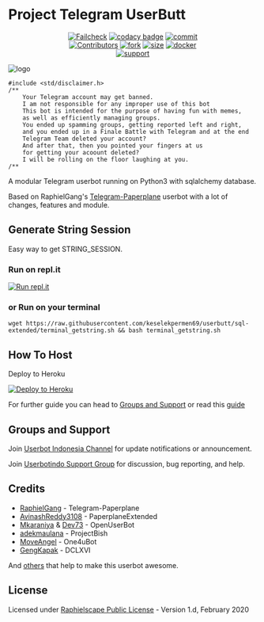 # Project Telegram UserButt

<p align="center">
    <a href="https://github.com/keselekpermen69/UserButt/actions?query=workflow%3AFailCheck" > <img src="https://img.shields.io/github/workflow/status/keselekpermen69/userbutt/FailCheck/sql-extended?style=for-the-badge&logo=github-actions&logoColor=white" alt="Failcheck" /></a>
    <a href="https://www.codacy.com/manual/keselekpermen69/UserButt?utm_source=github.com&amp;utm_medium=referral&amp;utm_content=keselekpermen69/UserButt&amp;utm_campaign=Badge_Grade"><img src="https://img.shields.io/codacy/grade/c460544d68334a51b84c83ce8d3a1e98?style=for-the-badge&logo=codacy" alt="codacy badge" /></a>
    <a href="https://github.com/keselekpermen69/UserButt/commits/sql-extended"><img src="https://img.shields.io/github/last-commit/keselekpermen69/userbutt/sql-extended?style=for-the-badge&logo=github" alt="commit" /></a></br>
    <a href="https://github.com/keselekpermen69/UserButt/graphs/contributors"><img src="https://img.shields.io/github/contributors-anon/keselekpermen69/userbutt?style=for-the-badge&logo=github" alt="Contributors" /></a>
    <a href="https://github.com/keselekpermen69/UserButt/network/members"><img src="https://img.shields.io/github/forks/KeselekPermen69/Userbutt?label=Fork&style=for-the-badge&logo=github" alt="fork" /></a>
    <a href="https://github.com/keselekpermen69/UserButt"><img src="https://img.shields.io/github/repo-size/keselekpermen69/userbutt?style=for-the-badge&logo=github" alt="size" /></a>
    <a href="https://hub.docker.com/r/mrmiss/userbutt"> <img src="https://img.shields.io/docker/image-size/mrmiss/userbutt/latest?color=red&label=Docker%20Size&style=for-the-badge&logo=docker&logoColor=white" alt="docker" /></a></br>
    <a href="https://t.me/userbotindo"> <img src="https://img.shields.io/badge/telegram-Support_Group-blue?style=social&logo=telegram" alt="support" /></a>
</p>

![logo](https://i.imgur.com/iCbKnzq.jpg)

```
#include <std/disclaimer.h>
/**
    Your Telegram account may get banned.
    I am not responsible for any improper use of this bot
    This bot is intended for the purpose of having fun with memes,
    as well as efficiently managing groups.
    You ended up spamming groups, getting reported left and right,
    and you ended up in a Finale Battle with Telegram and at the end
    Telegram Team deleted your account?
    And after that, then you pointed your fingers at us
    for getting your acoount deleted?
    I will be rolling on the floor laughing at you.
/**
```
A modular Telegram userbot running on Python3 with sqlalchemy database.

Based on RaphielGang's [Telegram-Paperplane](https://github.com/RaphielGang/Telegram-Paperplane) userbot with a lot of changes, features and module.

## Generate String Session
Easy way to get STRING_SESSION. 

### Run on repl.it
[![Run repl.it](https://img.shields.io/badge/run-string__session.py-blue?style=for-the-badge&logo=repl.it)](https://repl.it/@KeselekPermen/UserButt#main.py)

### or Run on your terminal
```
wget https://raw.githubusercontent.com/keselekpermen69/userbutt/sql-extended/terminal_getstring.sh && bash terminal_getstring.sh
```

## How To Host
Deploy to Heroku

<p><a href="https://heroku.com/deploy?template=https://github.com/KeselekPermen69/UserButt/tree/sql-extended"> <img src="https://www.herokucdn.com/deploy/button.svg" alt="Deploy to Heroku" /></a></p>

For further guide you can head to [Groups and Support](https://github.com/KeselekPermen69/UserButt#Groups-and-support) or read this [guide](https://telegra.ph/Host-a-Telegram-Userbot-05-07)

## Groups and Support
Join [Userbot Indonesia Channel](https://t.me/userbotindocloud) for update notifications or announcement.

Join [Userbotindo Support Group](https://t.me/userbotindo) for discussion, bug reporting, and help.

## Credits
*   [RaphielGang](https://github.com/RaphielGang) - Telegram-Paperplane
*   [AvinashReddy3108](https://github.com/AvinashReddy3108) - PaperplaneExtended
*   [Mkaraniya](https://github.com/mkaraniya) & [Dev73](https://github.com/Devp73) - OpenUserBot
*   [adekmaulana](https://github.com/adekmaulana) - ProjectBish
*   [MoveAngel](https://github.com/MoveAngel) - One4uBot
*   [GengKapak](https://github.com/GengKapak) - DCLXVI

And [others](https://github.com/keselekpermen69/UserButt/graphs/contributors) that help to make this userbot awesome.

## License
Licensed under [Raphielscape Public License](https://github.com/keselekpermen69/UserButt/blob/sql-extended/LICENSE) - Version 1.d, February 2020

